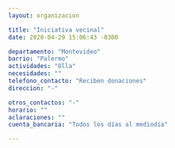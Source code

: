```yaml
---
layout: organizacion

title: "Iniciativa vecinal"
date: 2020-04-29 15:06:43 -0300

departamento: "Montevideo"
barrio: "Palermo"
actividades: "Olla"
necesidades: ""
telefono_contacto: "Reciben donaciones"
direccion: "-"

otros_contactos: "-"
horario: ""
aclaraciones: ""
cuenta_bancaria: "Todos los días al mediodía"

---
```

